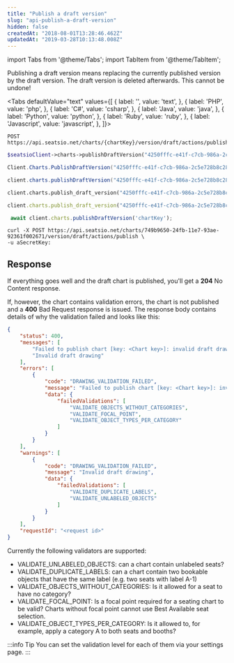 ```yaml
---
title: "Publish a draft version"
slug: "api-publish-a-draft-version"
hidden: false
createdAt: "2018-08-01T13:28:46.462Z"
updatedAt: "2019-03-28T10:13:48.008Z"
---
```


import Tabs from '@theme/Tabs';
import TabItem from '@theme/TabItem';

Publishing a draft version means replacing the currently published version by the draft version. The draft version is deleted afterwards. This cannot be undone!


<Tabs 
  defaultValue="text"
  values={[
{ label: '', value: 'text', },
{ label: 'PHP', value: 'php', },
{ label: 'C#', value: 'csharp', },
{ label: 'Java', value: 'java', },
{ label: 'Python', value: 'python', },
{ label: 'Ruby', value: 'ruby', },
{ label: 'Javascript', value: 'javascript', },
]}>
<TabItem value='text'>

```text
POST https://api.seatsio.net/charts/{chartKey}/version/draft/actions/publish
```

</TabItem>
<TabItem value='php'>

```php
$seatsioClient->charts->publishDraftVersion("4250fffc-e41f-c7cb-986a-2c5e728b8c28");
```

</TabItem>
<TabItem value='csharp'>

```csharp
Client.Charts.PublishDraftVersion("4250fffc-e41f-c7cb-986a-2c5e728b8c28");
```

</TabItem>
<TabItem value='java'>

```java
client.charts.publishDraftVersion("4250fffc-e41f-c7cb-986a-2c5e728b8c28");
```

</TabItem>
<TabItem value='python'>

```python
client.charts.publish_draft_version("4250fffc-e41f-c7cb-986a-2c5e728b8c28")
```

</TabItem>
<TabItem value='ruby'>

```ruby
client.charts.publish_draft_version("4250fffc-e41f-c7cb-986a-2c5e728b8c28")
```

</TabItem>
<TabItem value='javascript'>

```javascript
 await client.charts.publishDraftVersion('chartKey');
```

</TabItem>
</Tabs>



```curl
curl -X POST https://api.seatsio.net/charts/749b9650-24fb-11e7-93ae-92361f002671/version/draft/actions/publish \
-u aSecretKey:
```

## Response
If everything goes well and the draft chart is published, you'll get a **204** No Content response. 

If, however, the chart contains validation errors, the chart is not published and a **400** Bad Request response is issued. The response body contains details of why the validation failed and looks like this: 


```json
{
    "status": 400,
    "messages": [
        "Failed to publish chart [key: <Chart key>]: invalid draft drawing",
        "Invalid draft drawing"
    ],
    "errors": [
        {
            "code": "DRAWING_VALIDATION_FAILED",
            "message": "Failed to publish chart [key: <Chart key>]: invalid draft drawing",
            "data": {
                "failedValidations": [
                    "VALIDATE_OBJECTS_WITHOUT_CATEGORIES",
                    "VALIDATE_FOCAL_POINT",
                    "VALIDATE_OBJECT_TYPES_PER_CATEGORY"
                ]
            }
        }
    ],
    "warnings": [
        {
            "code": "DRAWING_VALIDATION_FAILED",
            "message": "Invalid draft drawing",
            "data": {
                "failedValidations": [
                    "VALIDATE_DUPLICATE_LABELS",
                    "VALIDATE_UNLABELED_OBJECTS"
                ]
            }
        }
    ],
    "requestId": "<request id>"
}
```
Currently the following validators are supported: 

* VALIDATE_UNLABELED_OBJECTS: can a chart contain unlabeled seats? 
* VALIDATE_DUPLICATE_LABELS: can a chart contain two bookable objects that have the same label (e.g. two seats with label A-1)
* VALIDATE_OBJECTS_WITHOUT_CATEGORIES: Is it allowed for a seat to have no category?
* VALIDATE_FOCAL_POINT: Is a focal point required for a seating chart to be valid? Charts without focal point cannot use Best Available seat selection.
* VALIDATE_OBJECT_TYPES_PER_CATEGORY: Is it allowed to, for example, apply a category A to both seats and booths?

:::info Tip
You can set the validation level for each of them via your settings page.
:::
